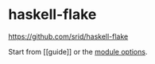 # haskell-flake

https://github.com/srid/haskell-flake

Start from [[guide]] or the [module options](https://flake.parts/options/haskell-flake.html).
